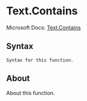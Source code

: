# Text.Contains

Microsoft Docs: [Text.Contains](https://docs.microsoft.com/en-us/powerquery-m/text-contains)

## Syntax

```
Syntax for this function.
```

## About

About this function.

